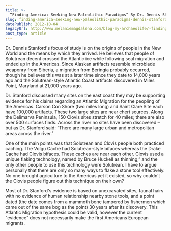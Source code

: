 ```yaml
---
title: >-
  “Finding America: Seeking New Paleolithic Paradigms” By Dr. Dennis Stanford (Curator of Archaeology, Smithsonian
slug: finding-america-seeking-new-paleolithic-paradigms-dennis-stanford
datePublish: 2012-10-04
legacyUrl: http://www.melaniemagdalena.com/blog-my-archaeolife/-finding-america-seeking-new-paleolithic-paradigms-by-dr-dennis-stanford-curator-of-archaeology-smithsonian
post_type: article
---
```


Dr. Dennis Stanford's focus of study is on the origins of people in the New World and the means by which they arrived. He believes that people of Solutrean decent crossed the Atlantic ice while following seal migration and ended up in the Americas. Since Alaskan artifacts resemble microblade weaponry from Siberia, a migration from Beringia probably occurred, though he believes this was at a later time since they date to 14,000 years ago and the Solutrean-style Atlantic Coast artifacts discovered in Miles Point, Maryland at 21,000 years ago.  
  
Dr. Stanford discussed many sites on the east coast they may be supporting evidence for his claims regarding an Atlantic Migration for the peopling of the Americas. Carson Con Shore (two miles long) and Saint Clare Site each have 100,000 artifacts. These two large sites are near chert sources. Along the Delimarva Peninsula, 150 Clovis sites stretch for 40 miles; there are also over 500 surfaces finds. Across the river no sites have been discovered – but as Dr. Stanford said: “There are many large urban and metropolitan areas across the river.”  
  
One of the main points was that Solutrean and Clovis people both practiced caching. The Volgu Cache had Solutrean-style bifaces whereas the Drake Cache had Clovis bifaces. These caches are near each other. Clovis used a unique flaking technology, named by Bruce Huckell as thinning,” and the only other people to use this technology were Solutrean. I have to argue personally that there are only so many ways to flake a stone tool effectively. No one brought agriculture to the Americas yet it existed, so why couldn’t the Clovis people figure out this technique on their own?  
  
Most of Dr. Stanford's evidence is based on unexcavated sites, faunal hairs with no evidence of human relationship nearby stone tools, and a point dated (the date comes from a mammoth bone tampered by fishermen which came out of the same bog as the point) 30 years after its discovery. This Atlantic Migration hypothesis could be valid, however the current "evidence" does not necessarily make the first Americans European migrants.
